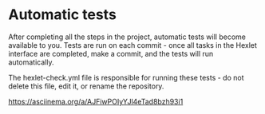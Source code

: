 # Automatic tests

After completing all the steps in the project, automatic tests will become available to you. Tests are run on each commit - once all tasks in the Hexlet interface are completed, make a commit, and the tests will run automatically.

The hexlet-check.yml file is responsible for running these tests - do not delete this file, edit it, or rename the repository.


https://asciinema.org/a/AJFiwPOIyYJl4eTad8bzh93i1

<script id="asciicast-AJFiwPOIyYJl4eTad8bzh93i1" src="https://asciinema.org/a/AJFiwPOIyYJl4eTad8bzh93i1.js" async></script>
